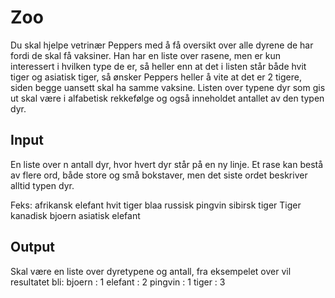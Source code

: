 # Zoo
Du skal hjelpe vetrinær Peppers med å få oversikt over alle dyrene de har fordi de skal få vaksiner. Han har en liste over rasene, men er kun interessert i hvilken type de er, så heller enn at det i listen står både hvit tiger og asiatisk tiger, så ønsker Peppers heller å vite at det er 2 tigere, siden begge uansett skal ha samme vaksine. Listen over typene dyr som gis ut skal være i alfabetisk rekkefølge og også inneholdet antallet av den typen dyr.

## Input
En liste over n antall dyr, hvor hvert dyr står på en ny linje. Et rase kan bestå av flere ord, både store og små bokstaver, men det siste ordet beskriver alltid typen dyr.

Feks:
afrikansk elefant
hvit tiger
blaa russisk pingvin
sibirsk tiger
Tiger
kanadisk bjoern
asiatisk elefant


## Output
Skal være en liste over dyretypene og antall, fra eksempelet over vil resultatet bli:
bjoern : 1
elefant : 2
pingvin : 1
tiger : 3
